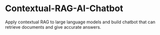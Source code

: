 # Contextual-RAG-AI-Chatbot
Apply contextual RAG to large language models and build chatbot that can retrieve documents and give accurate answers.
